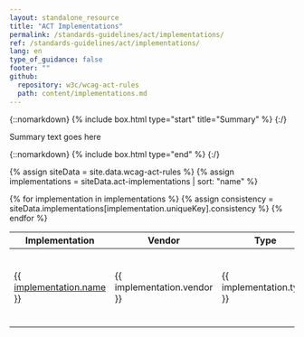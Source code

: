 ```yaml
---
layout: standalone_resource
title: "ACT Implementations"
permalink: /standards-guidelines/act/implementations/
ref: /standards-guidelines/act/implementations/
lang: en
type_of_guidance: false
footer: ""
github:
  repository: w3c/wcag-act-rules
  path: content/implementations.md
---
```


{::nomarkdown} {% include box.html type="start" title="Summary" %} {:/}

Summary text goes here

{::nomarkdown} {% include box.html type="end" %} {:/}

{% assign siteData = site.data.wcag-act-rules %}
{% assign implementations = siteData.act-implementations | sort: "name" %}

<table>
  <thead>
    <tr>
      <th>Implementation</th>
      <th>Vendor</th>
      <th>Type</th>
      <th>Standards</th>
      <th>Consistent rules</th>
    </tr>
  </thead>
  <tbody>
    {% for implementation in implementations %}
      {% assign consistency = siteData.implementations[implementation.uniqueKey].consistency %}
      <tr>
        <td><a href="./{{ implementation.uniqueKey }}">
          {{ implementation.name }}
        </a></td>
        <td>{{ implementation.vendor }}</td>
        <td>{{ implementation.type }}</td>
        <td><ul>
          {% for standard in implementation.standards %}
          <li>{{ standard }}</li>
          {% endfor %}
        </ul></td>
        <td>XX ({{ consistency.complete }} proposed)</td>
      </tr>
    {% endfor %}
  </tbody>
</table>
